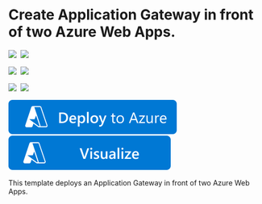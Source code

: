 # Create Application Gateway in front of two Azure Web Apps.

<IMG SRC="https://azurequickstartsservice.blob.core.windows.net/badges/201-application-gateway-webapps/PublicLastTestDate.svg" />&nbsp;
<IMG SRC="https://azurequickstartsservice.blob.core.windows.net/badges/201-application-gateway-webapps/PublicDeployment.svg" />&nbsp;

<IMG SRC="https://azurequickstartsservice.blob.core.windows.net/badges/201-application-gateway-webapps/FairfaxLastTestDate.svg" />&nbsp;
<IMG SRC="https://azurequickstartsservice.blob.core.windows.net/badges/201-application-gateway-webapps/FairfaxDeployment.svg" />&nbsp;

<IMG SRC="https://azurequickstartsservice.blob.core.windows.net/badges/201-application-gateway-webapps/BestPracticeResult.svg" />&nbsp;
<IMG SRC="https://azurequickstartsservice.blob.core.windows.net/badges/201-application-gateway-webapps/CredScanResult.svg" />&nbsp;

<a href="https://portal.azure.com/#create/Microsoft.Template/uri/https%3A%2F%2Fraw.githubusercontent.com%2FAzure%2Fazure-quickstart-templates%2Fmaster%2F201-application-gateway-webapps%2Fazuredeploy.json" target="_blank">
    <img src="https://raw.githubusercontent.com/Azure/azure-quickstart-templates/master/1-CONTRIBUTION-GUIDE/images/deploytoazure.svg"/>
</a>
<a href="http://armviz.io/#/?load=https%3A%2F%2Fraw.githubusercontent.com%2FAzure%2Fazure-quickstart-templates%2Fmaster%2F201-application-gateway-webapps%2Fazuredeploy.json" target="_blank">
    <img src="https://raw.githubusercontent.com/Azure/azure-quickstart-templates/master/1-CONTRIBUTION-GUIDE/images/visualizebutton.svg"/>
</a>

This template deploys an Application Gateway in front of two Azure Web Apps.

